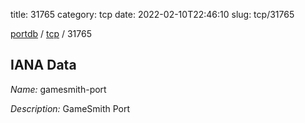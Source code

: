 title: 31765
category: tcp
date: 2022-02-10T22:46:10
slug: tcp/31765

[portdb](/) / [tcp](/category/tcp.html) / 31765


## IANA Data

_Name:_ gamesmith-port

_Description:_ GameSmith Port

